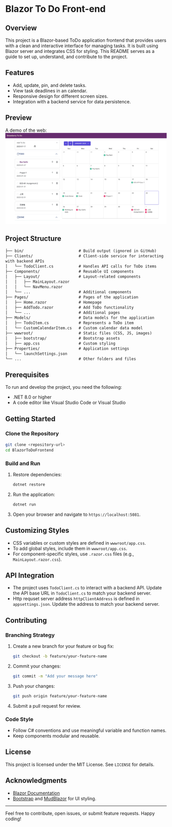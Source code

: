 # Blazor To Do Front-end

## Overview
This project is a Blazor-based ToDo application frontend that provides users with a clean and interactive interface for managing tasks. It is built using Blazor server and integrates CSS for styling. This README serves as a guide to set up, understand, and contribute to the project.

## Features
- Add, update, pin, and delete tasks.
- View task deadlines in an calendar.
- Responsive design for different screen sizes.
- Integration with a backend service for data persistence.

## Preview
A demo of the web:
![demo](img/demo.jpg)

## Project Structure
```
├── bin/                        # Build output (ignored in GitHub)
├── Clients/                    # Client-side service for interacting with backend APIs
│   └── TodoClient.cs           # Handles API calls for ToDo items
├── Components/                 # Reusable UI components
│   ├── Layout/                 # Layout-related components
│   │   ├── MainLayout.razor
│   │   └── NavMenu.razor
│   └── ...                     # Additional components
├── Pages/                      # Pages of the application
│   ├── Home.razor              # Homepage
│   ├── AddTodo.razor           # Add ToDo functionality
│   └── ...                     # Additional pages
├── Models/                     # Data models for the application
│   ├── TodoItem.cs             # Represents a ToDo item
│   └── CustomCalendarItem.cs   # Custom calendar data model
├── wwwroot/                    # Static files (CSS, JS, images)
│   ├── bootstrap/              # Bootstrap assets
│   ├── app.css                 # Custom styling
├── Properties/                 # Application settings
│   └── launchSettings.json
└── ...                         # Other folders and files
```

## Prerequisites
To run and develop the project, you need the following:
- .NET 8.0 or higher
- A code editor like Visual Studio Code or Visual Studio

## Getting Started

### Clone the Repository
```bash
git clone <repository-url>
cd BlazorToDoFrontend
```

### Build and Run
1. Restore dependencies:
   ```bash
   dotnet restore
   ```

2. Run the application:
   ```bash
   dotnet run
   ```

3. Open your browser and navigate to `https://localhost:5081`.

## Customizing Styles
- CSS variables or custom styles are defined in `wwwroot/app.css`.
- To add global styles, include them in `wwwroot/app.css`.
- For component-specific styles, use `.razor.css` files (e.g., `MainLayout.razor.css`).

## API Integration
- The project uses `TodoClient.cs` to interact with a backend API. Update the API base URL in `TodoClient.cs` to match your backend server.
- Http requset server address `httpClientAddress` is defined in `appsettings.json`. Update the address to match your backend server.

## Contributing
### Branching Strategy
1. Create a new branch for your feature or bug fix:
   ```bash
   git checkout -b feature/your-feature-name
   ```
2. Commit your changes:
   ```bash
   git commit -m "Add your message here"
   ```
3. Push your changes:
   ```bash
   git push origin feature/your-feature-name
   ```
4. Submit a pull request for review.

### Code Style
- Follow C# conventions and use meaningful variable and function names.
- Keep components modular and reusable.

## License
This project is licensed under the MIT License. See `LICENSE` for details.

## Acknowledgments
- [Blazor Documentation](https://learn.microsoft.com/en-us/aspnet/core/blazor/)
- [Bootstrap](https://getbootstrap.com/) and [MudBlazor](https://mudblazor.com/) for UI styling.

---
Feel free to contribute, open issues, or submit feature requests. Happy coding!

